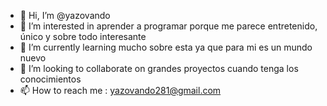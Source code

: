 - 👋 Hi, I’m @yazovando
- 👀 I’m interested in aprender a  programar porque me parece entretenido, único y sobre todo interesante
- 🌱 I’m currently learning  mucho sobre esta  ya que para mi es un mundo nuevo
- 💞️ I’m looking to collaborate on  grandes proyectos cuando tenga los conocimientos
- 📫 How to reach me : yazovando281@gmail.com

<!---
yazovando/yazovando is a ✨ special ✨ repository because its `README.md` (this file) appears on your GitHub profile.
You can click the Preview link to take a look at your changes.
--->
